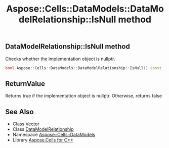﻿---
title: Aspose::Cells::DataModels::DataModelRelationship::IsNull method
linktitle: IsNull
second_title: Aspose.Cells for C++ API Reference
description: 'Aspose::Cells::DataModels::DataModelRelationship::IsNull method. Checks whether the implementation object is nullptr in C++.'
type: docs
weight: 500
url: /cpp/aspose.cells.datamodels/datamodelrelationship/isnull/
---
## DataModelRelationship::IsNull method


Checks whether the implementation object is nullptr.

```cpp
bool Aspose::Cells::DataModels::DataModelRelationship::IsNull() const
```


## ReturnValue

Returns true if the implementation object is nullptr. Otherwise, returns false

## See Also

* Class [Vector](../../../aspose.cells/vector/)
* Class [DataModelRelationship](../)
* Namespace [Aspose::Cells::DataModels](../../)
* Library [Aspose.Cells for C++](../../../)
